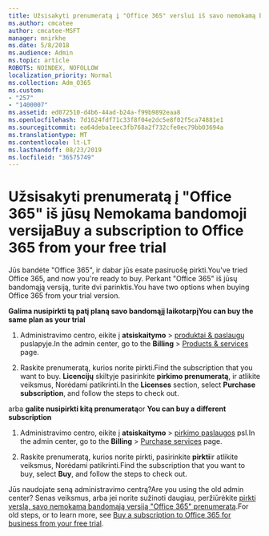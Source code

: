 ```yaml
---
title: Užsisakyti prenumeratą į "Office 365" verslui iš savo nemokamą bandomąją versiją
ms.author: cmcatee
author: cmcatee-MSFT
manager: mnirkhe
ms.date: 5/8/2018
ms.audience: Admin
ms.topic: article
ROBOTS: NOINDEX, NOFOLLOW
localization_priority: Normal
ms.collection: Adm_O365
ms.custom:
- "257"
- "1400007"
ms.assetid: ed072510-d4b6-44ad-b24a-f99b9892eaa8
ms.openlocfilehash: 7d1624fdf71c33f8f04e2dc5e8f02f5ca74881e1
ms.sourcegitcommit: ea64deba1eec3fb768a2f732cfe0ec79bb03694a
ms.translationtype: MT
ms.contentlocale: lt-LT
ms.lasthandoff: 08/23/2019
ms.locfileid: "36575749"
---
```

# <a name="buy-a-subscription-to-office-365-from-your-free-trial"></a><span data-ttu-id="d8d23-102">Užsisakyti prenumeratą į "Office 365" iš jūsų Nemokama bandomoji versija</span><span class="sxs-lookup"><span data-stu-id="d8d23-102">Buy a subscription to Office 365 from your free trial</span></span>

<span data-ttu-id="d8d23-103">Jūs bandėte "Office 365", ir dabar jūs esate pasiruošę pirkti.</span><span class="sxs-lookup"><span data-stu-id="d8d23-103">You've tried Office 365, and now you're ready to buy.</span></span> <span data-ttu-id="d8d23-104">Perkant "Office 365" iš jūsų bandomąją versiją, turite dvi parinktis.</span><span class="sxs-lookup"><span data-stu-id="d8d23-104">You have two options when buying Office 365 from your trial version.</span></span>
  
 <span data-ttu-id="d8d23-105">**Galima nusipirkti tą patį planą savo bandomąjį laikotarpį**</span><span class="sxs-lookup"><span data-stu-id="d8d23-105">**You can buy the same plan as your trial**</span></span>
  
1. <span data-ttu-id="d8d23-106">Administravimo centro, eikite į **atsiskaitymo** \> [produktai & paslaugų](https://go.microsoft.com/fwlink/p/?linkid=842054) puslapyje.</span><span class="sxs-lookup"><span data-stu-id="d8d23-106">In the admin center, go to the **Billing** \> [Products & services](https://go.microsoft.com/fwlink/p/?linkid=842054) page.</span></span>

2. <span data-ttu-id="d8d23-107">Raskite prenumeratą, kurios norite pirkti.</span><span class="sxs-lookup"><span data-stu-id="d8d23-107">Find the subscription that you want to buy.</span></span> <span data-ttu-id="d8d23-108">**Licencijų** skiltyje pasirinkite **pirkimo prenumeratą**, ir atlikite veiksmus, Norėdami patikrinti.</span><span class="sxs-lookup"><span data-stu-id="d8d23-108">In the **Licenses** section, select **Purchase subscription**, and follow the steps to check out.</span></span>

<span data-ttu-id="d8d23-109">arba **galite nusipirkti kitą prenumeratą**</span><span class="sxs-lookup"><span data-stu-id="d8d23-109">or **You can buy a different subscription**</span></span>
  
1. <span data-ttu-id="d8d23-110">Administravimo centro, eikite į **atsiskaitymo** \> [pirkimo paslaugos](https://go.microsoft.com/fwlink/p/?linkid=868433) psl.</span><span class="sxs-lookup"><span data-stu-id="d8d23-110">In the admin center, go to the **Billing** \> [Purchase services](https://go.microsoft.com/fwlink/p/?linkid=868433) page.</span></span>

3. <span data-ttu-id="d8d23-111">Raskite prenumeratą, kurios norite pirkti, pasirinkite **pirkti**ir atlikite veiksmus, Norėdami patikrinti.</span><span class="sxs-lookup"><span data-stu-id="d8d23-111">Find the subscription that you want to buy, select **Buy**, and follow the steps to check out.</span></span>

<span data-ttu-id="d8d23-112">Jūs naudojate seną administravimo centrą?</span><span class="sxs-lookup"><span data-stu-id="d8d23-112">Are you using the old admin center?</span></span> <span data-ttu-id="d8d23-113">Senas veiksmus, arba jei norite sužinoti daugiau, peržiūrėkite [pirkti verslą, savo nemokamą bandomąją versiją "Office 365" prenumeratą](https://docs.microsoft.com/office365/admin/subscriptions-and-billing/buy-a-subscription-from-your-free-trial).</span><span class="sxs-lookup"><span data-stu-id="d8d23-113">For old steps, or to learn more, see [Buy a subscription to Office 365 for business from your free trial](https://docs.microsoft.com/office365/admin/subscriptions-and-billing/buy-a-subscription-from-your-free-trial).</span></span>